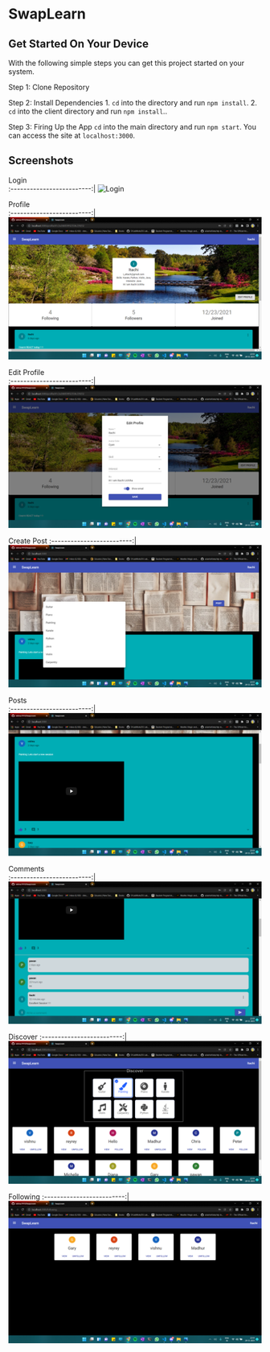 # SwapLearn

## Get Started On Your Device
With the following simple steps you can get this project started on your system.

Step 1: Clone Repository

Step 2: Install Dependencies
        1. `cd` into the directory and run `npm install`.
        2. `cd` into the client directory and run `npm install`..

Step 3: Firing Up the App
        `cd` into the main directory and run `npm start`. You can access the site at `localhost:3000`.


## Screenshots

Login                     
:-------------------------:|
![Login](https://github.com/vishnu1910/tree/master/demo/login.png)  

Profile                    
:-------------------------:|
![Profile](https://github.com/vishnu1910/SwapLearn/blob/main/demo/profile.png)  

Edit Profile                    
:-------------------------:|
![Edit-Profile](https://github.com/vishnu1910/SwapLearn/blob/main/demo/edit-profile.png)  

Create Post
:-------------------------:|
![Create-Post](https://github.com/vishnu1910/SwapLearn/blob/main/demo/create.png)  

Posts                   
:-------------------------:|
![Posts](https://github.com/vishnu1910/SwapLearn/blob/main/demo/list.png) 

Comments                  
:-------------------------:|
![Comments](https://github.com/vishnu1910/SwapLearn/blob/main/demo/comment.png) 

Discover 
:-------------------------:|
![Discover](https://github.com/vishnu1910/SwapLearn/blob/main/demo/discover.png) 

Following
:-------------------------:|
![Following](https://github.com/vishnu1910/SwapLearn/blob/main/demo/followings.png) 



